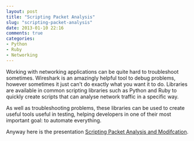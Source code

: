 ```yaml
---
layout: post
title: "Scripting Packet Analysis"
slug: "scripting-packet-analysis"
date: 2013-01-10 22:16
comments: true
categories:
- Python
- Ruby
- Networking
---
```


Working with networking applications can be quite hard to troubleshoot sometimes. Wireshark is an amazingly helpful tool to debug problems, however sometimes it just can't do exactly what you want it to do. Libraries are available in common scripting libraries such as Python and Ruby to quickly create scripts that can analyse network traffic in a specific way.

<!-- more -->

As well as troubleshooting problems, these libraries can be used to create useful tools useful in testing, helping developers in one of their most important goal: to automate everything.

Anyway here is the presentation [Scripting Packet Analysis and Modifcation](http://www.thomaswhitton.com/scripting-packet-anaylsis-presentation).
